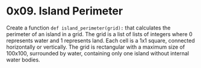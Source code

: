 # 0x09. Island Perimeter
Create a function `def island_perimeter(grid):` that calculates the perimeter of an island in a grid. The grid is a list of lists of integers where 0 represents water and 1 represents land. Each cell is a 1x1 square, connected horizontally or vertically. The grid is rectangular with a maximum size of 100x100, surrounded by water, containing only one island without internal water bodies.
